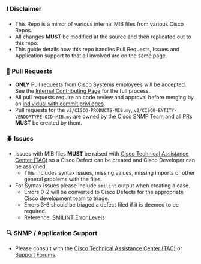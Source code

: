 ### :exclamation: Disclaimer
- This Repo is a mirror of various internal MIB files from various Cisco Repos.
- All changes **MUST** be modified at the source and then replicated out to this repo.
- This guide details how this repo handles Pull Requests, Issues and Application support to that all involved are on the same page.

### :repeat: Pull Requests
- **ONLY** Pull requests from Cisco Systems employees will be accepted. See the [Internal Contributing Page](https://wiki.cisco.com/display/IOXXECHASA/SNMP+MIB+Publishing+guidelines) for the full process.
- All pull requests require an code review and approval before merging by an [individual with commit privileges](https://github.com/orgs/cisco/teams/cisco-mib-commit/members).
- Pull requests for the `v2/CISCO-PRODUCTS-MIB.my`, `v2/CISCO-ENTITY-VENDORTYPE-OID-MIB.my` are owned by the Cisco SNMP Team and all PRs **MUST** be created by them.

### :beetle: Issues
- Issues with MIB files **MUST** be raised with [Cisco Technical Assistance Center (TAC)](https://www.cisco.com/c/en/us/support/web/tsd-cisco-worldwide-contacts.html) so a Cisco Defect can be created and Cisco Developer can be assigned.
  - This includes syntax issues, missing values, missing imports or other general problems with the files.
- For Syntax issues please include `smilint` output when creating a case.
  - Errors 0-2 will be converted to Cisco Defects for the appropriate Cisco development team to triage.
  - Errors 3-6 should be triaged a defect filed if it is deemed to be required.
  - Reference: [SMILINT Error Levels](https://www.ibr.cs.tu-bs.de/projects/libsmi/smilint.html)
 
### :mag: SNMP / Application Support
- Please consult with the [Cisco Technical Assistance Center (TAC)](https://www.cisco.com/c/en/us/support/web/tsd-cisco-worldwide-contacts.html) or [Support Forums](https://community.cisco.com/t5/network-management/bd-p/5931-discussions-network-management).
